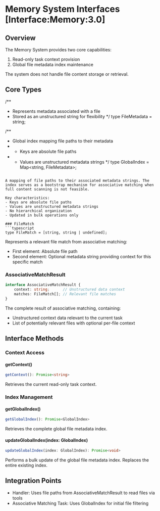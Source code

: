 # Memory System Interfaces [Interface:Memory:3.0]

## Overview
The Memory System provides two core capabilities:
1. Read-only task context provision
2. Global file metadata index maintenance

The system does not handle file content storage or retrieval.

## Core Types

/**
 * Represents metadata associated with a file
 * Stored as an unstructured string for flexibility
 */
type FileMetadata = string;

/**
 * Global index mapping file paths to their metadata
 * - Keys are absolute file paths
 * - Values are unstructured metadata strings
 */
type GlobalIndex = Map<string, FileMetadata>;
```

A mapping of file paths to their associated metadata strings. The index serves as a bootstrap mechanism for associative matching when full content scanning is not feasible.

Key characteristics:
- Keys are absolute file paths
- Values are unstructured metadata strings
- No hierarchical organization
- Updated in bulk operations only

### FileMatch
```typescript
type FileMatch = [string, string | undefined];
```

Represents a relevant file match from associative matching:
- First element: Absolute file path
- Second element: Optional metadata string providing context for this specific match

### AssociativeMatchResult
```typescript
interface AssociativeMatchResult {
    context: string;      // Unstructured data context
    matches: FileMatch[]; // Relevant file matches
}
```

The complete result of associative matching, containing:
- Unstructured context data relevant to the current task
- List of potentially relevant files with optional per-file context

## Interface Methods

### Context Access

#### getContext()
```typescript
getContext(): Promise<string>
```
Retrieves the current read-only task context.

### Index Management

#### getGlobalIndex()
```typescript
getGlobalIndex(): Promise<GlobalIndex>
```
Retrieves the complete global file metadata index.

#### updateGlobalIndex(index: GlobalIndex)
```typescript
updateGlobalIndex(index: GlobalIndex): Promise<void>
```
Performs a bulk update of the global file metadata index. Replaces the entire existing index.

## Integration Points
- Handler: Uses file paths from AssociativeMatchResult to read files via tools
- Associative Matching Task: Uses GlobalIndex for initial file filtering
